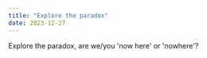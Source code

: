 ```yaml
---
title: "Explore the paradox"
date: 2023-12-27
---
```


Explore the paradox, are we/you 'now here' or 'nowhere'?

